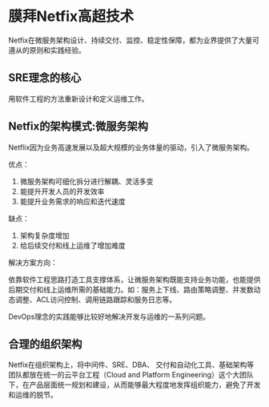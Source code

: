 # 膜拜Netfix高超技术

Netfix在微服务架构设计、持续交付、监控、稳定性保障，都为业界提供了大量可遵从的原则和实践经验。

## SRE理念的核心

用软件工程的方法重新设计和定义运维工作。

## Netfix的架构模式:微服务架构

Netflix因为业务高速发展以及超大规模的业务体量的驱动，引入了微服务架构。

优点：

1. 微服务架构可细化拆分进行解耦、灵活多变
2. 能提升开发人员的开发效率
3. 能提升业务需求的响应和迭代速度

缺点：

1. 架构复杂度增加
2. 给后续交付和线上运维了增加难度

解决方案方向：

依靠软件工程思路打造工具支撑体系，让微服务架构既能支持业务功能，也能提供后期交付和线上运维所需的基础能力。如：服务上下线、路由策略调整、并发数动态调整、ACL访问控制、调用链路跟踪和服务日志等。

DevOps理念的实践能够比较好地解决开发与运维的一系列问题。

## 合理的组织架构

Netfix在组织架构上，将中间件、SRE、DBA、 交付和自动化工具、基础架构等团队都放在统一的云平台工程（Cloud and Platform Engineering）这个大团队下，在产品层面统一规划和建设，从而能够最大程度地发挥组织能力，避免了开发和运维的脱节。
